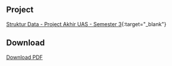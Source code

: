 ## Project
[Struktur Data - Project Akhir UAS - Semester 3](https://nuevoquerto.github.io/project.html){:target="_blank"}

## Download
[Download PDF](https://drive.google.com/file/d/1t8uga5hNmTc63V6dcTmpub-_dpClcBqY/view?usp=sharing)
